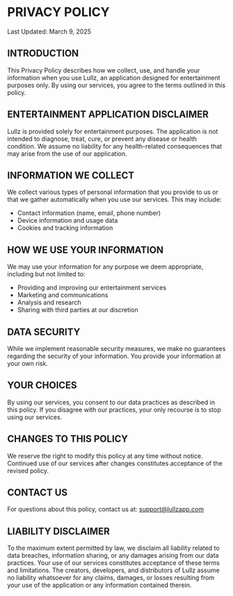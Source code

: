 # PRIVACY POLICY

Last Updated: March 9, 2025

## INTRODUCTION

This Privacy Policy describes how we collect, use, and handle your information when you use Lullz, an application designed for entertainment purposes only. By using our services, you agree to the terms outlined in this policy.

## ENTERTAINMENT APPLICATION DISCLAIMER

Lullz is provided solely for entertainment purposes. The application is not intended to diagnose, treat, cure, or prevent any disease or health condition. We assume no liability for any health-related consequences that may arise from the use of our application.

## INFORMATION WE COLLECT

We collect various types of personal information that you provide to us or that we gather automatically when you use our services. This may include:

- Contact information (name, email, phone number)
- Device information and usage data
- Cookies and tracking information

## HOW WE USE YOUR INFORMATION

We may use your information for any purpose we deem appropriate, including but not limited to:

- Providing and improving our entertainment services
- Marketing and communications
- Analysis and research
- Sharing with third parties at our discretion

## DATA SECURITY

While we implement reasonable security measures, we make no guarantees regarding the security of your information. You provide your information at your own risk.

## YOUR CHOICES

By using our services, you consent to our data practices as described in this policy. If you disagree with our practices, your only recourse is to stop using our services.

## CHANGES TO THIS POLICY

We reserve the right to modify this policy at any time without notice. Continued use of our services after changes constitutes acceptance of the revised policy.

## CONTACT US

For questions about this policy, contact us at: support@lullzapp.com

## LIABILITY DISCLAIMER

To the maximum extent permitted by law, we disclaim all liability related to data breaches, information sharing, or any damages arising from our data practices. Your use of our services constitutes acceptance of these terms and limitations. The creators, developers, and distributors of Lullz assume no liability whatsoever for any claims, damages, or losses resulting from your use of the application or any information contained therein.
